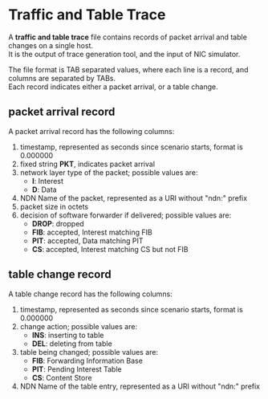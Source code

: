 # Traffic and Table Trace

A **traffic and table trace** file contains records of packet arrival and table changes on a single host.  
It is the output of trace generation tool, and the input of NIC simulator.

The file format is TAB separated values, where each line is a record, and columns are separated by TABs.  
Each record indicates either a packet arrival, or a table change.

## packet arrival record

A packet arrival record has the following columns:

1.  timestamp, represented as seconds since scenario starts, format is 0.000000
2.  fixed string **PKT**, indicates packet arrival
3.  network layer type of the packet; possible values are:
    * **I**: Interest
    * **D**: Data
4.  NDN Name of the packet, represented as a URI without "ndn:" prefix
5.  packet size in octets
6.  decision of software forwarder if delivered; possible values are:
    * **DROP**: dropped
    * **FIB**: accepted, Interest matching FIB
    * **PIT**: accepted, Data matching PIT
    * **CS**: accepted, Interest matching CS but not FIB

## table change record

A table change record has the following columns:

1.  timestamp, represented as seconds since scenario starts, format is 0.000000
2.  change action; possible values are:
    * **INS**: inserting to table
    * **DEL**: deleting from table
3.  table being changed; possible values are:
    * **FIB**: Forwarding Information Base
    * **PIT**: Pending Interest Table
    * **CS**: Content Store
4.  NDN Name of the table entry, represented as a URI without "ndn:" prefix
